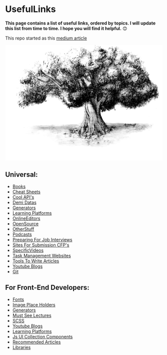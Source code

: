 # UsefulLinks
**This page contains a list of useful links, ordered by topics. I will update this list from time to time. 
I hope you will find it helpful.** 😊 

This repo started as this [medium article](https://michal-porag.medium.com/useful-links-cd9eaadaf48f)

![Drowing of tree by Michal Porag](https://github.com/MichalPorag/UsefulLinks/blob/main/44398036_10213347376894588_7707752879246802944_n.jpg)

## Universal:
* [Books](https://github.com/MichalPorag/UsefulLinks/blob/main/Universal/Books.md)
* [Cheat Sheets](https://github.com/MichalPorag/UsefulLinks/blob/main/Universal/Cheat-Sheets.md)
* [Cool API's](https://github.com/MichalPorag/UsefulLinks/blob/main/Universal/CoolAPIs.md)
* [Demi Datas](https://github.com/MichalPorag/UsefulLinks/blob/main/Universal/DemiDatas.md)
* [Generators](https://github.com/MichalPorag/UsefulLinks/blob/main/Universal/Generators.md)
* [Learning Platforms](https://github.com/MichalPorag/UsefulLinks/blob/main/Universal/LearningPlatforms.md)
* [OnlineEditors](https://github.com/MichalPorag/UsefulLinks/blob/main/Universal/OnlineEditors.md)
* [OpenSource](https://github.com/MichalPorag/UsefulLinks/blob/main/Universal/OpenSource.md)
* [OtherStuff](https://github.com/MichalPorag/UsefulLinks/blob/main/Universal/OtherStuff.md)
* [Podcasts](https://github.com/MichalPorag/UsefulLinks/blob/main/Universal/Podcasts.md)
* [Preparing For Job Interviews](https://github.com/MichalPorag/UsefulLinks/blob/main/Universal/PreparingForJobInterviews.md)
* [Sites For Submission CFP's](https://github.com/MichalPorag/UsefulLinks/blob/main/Universal/SitesForSubmissionCFPs.md)
* [SpecificVideos](https://github.com/MichalPorag/UsefulLinks/blob/main/Universal/SpecificVideos.md)
* [Task Management Websites](https://github.com/MichalPorag/UsefulLinks/blob/main/Universal/TaskManagementWebsites.md)
* [Tools To Write Articles](https://github.com/MichalPorag/UsefulLinks/blob/main/Universal/ToolsToWriteArticles.md)
* [Youtube Blogs](https://github.com/MichalPorag/UsefulLinks/blob/main/Universal/YoutubeBlogs.md)
* [Git](https://github.com/MichalPorag/UsefulLinks/blob/main/Universal/Git.md)

## For Front-End Developers:
* [Fonts](https://github.com/MichalPorag/UsefulLinks/blob/main/Front-End/Fonts.md)
* [Image Place Holders](https://github.com/MichalPorag/UsefulLinks/blob/main/Front-End/PlaceHolders.md)
* [Generators](https://github.com/MichalPorag/UsefulLinks/blob/main/Front-End/Generators.md)
* [Must See Lectures](https://github.com/MichalPorag/UsefulLinks/blob/main/Front-End/MustSeeLectures.md)
* [SCSS](https://github.com/MichalPorag/UsefulLinks/blob/main/Front-End/SCSS.md)
* [Youtube Blogs](https://github.com/MichalPorag/UsefulLinks/blob/main/Front-End/YoutubeBlogs.md)
* [Learning Platforms](https://github.com/MichalPorag/UsefulLinks/blob/main/Front-End/LearningPlatforms.md)
* [Js UI Collection Components](https://github.com/MichalPorag/UsefulLinks/blob/main/Front-End/JsUICollectionComponents.md)
* [Recommended Articles](https://github.com/MichalPorag/UsefulLinks/blob/main/Front-End/recommendedArticles.md)
* [Libraries](https://github.com/MichalPorag/UsefulLinks/blob/main/Front-End/Libraries.md)
